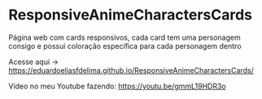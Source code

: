 # ResponsiveAnimeCharactersCards

Página web com cards responsivos, cada card tem uma personagem consigo e possui coloração específica para cada personagem dentro

Acesse aqui -> https://eduardoeliasfdelima.github.io/ResponsiveAnimeCharactersCards/

Vídeo no meu Youtube fazendo: https://youtu.be/gmmL19HDR3o
